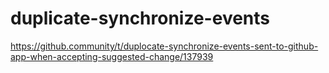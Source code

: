 # duplicate-synchronize-events
https://github.community/t/duplocate-synchronize-events-sent-to-github-app-when-accepting-suggested-change/137939
